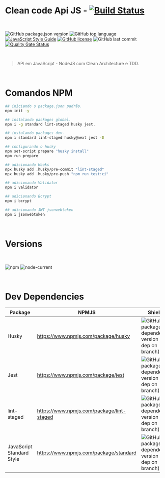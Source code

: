 # Clean code Api JS - [![Build Status][travis-img]][travis-url]

<br>

![GitHub package.json version][version-img]
![GitHub top language][language-img]
[![JavaScript Style Guide](https://img.shields.io/badge/code_style-standard-brightgreen.svg)](https://standardjs.com)
[![GitHub license][license-img]][license-url]
![GitHub last commit][commit-img]
[![Quality Gate Status](https://sonarcloud.io/api/project_badges/measure?project=martins86_nodejs-api-js-clean-code&metric=alert_status)](https://sonarcloud.io/summary/new_code?id=martins86_nodejs-api-js-clean-code)

<br>

> API em JavaScript - NodeJS com Clean Architecture e TDD.

<br>

# Comandos NPM

```sh
## iniciando o package.json padrão.
npm init -y
```

```sh
## instalando packages global.
npm i -g standard lint-staged husky jest.
```

```sh
## instalando packages dev.
npm i standard lint-staged husky@next jest -D
```

```sh
## configurando o husky
npm set-script prepare "husky install"
npm run prepare
```

```sh
## adicionando Hooks
npx husky add .husky/pre-commit "lint-staged"
npx husky add .husky/pre-push "npm run test:ci"
```

```sh
## adicionando Validator
npm i validator
```

```sh
## adicionando Bcrypt
npm i bcrypt
```

```sh
## adicionando JWT jsonwebtoken
npm i jsonwebtoken
```

<br>

# Versions

<br>

![npm][npm-img] ![node-current](https://img.shields.io/node/v/latest-version)

<br>

# Dev Dependencies

| Package                   | NPMJS                                     | Shields                                                                        |
| ------------------------- | ----------------------------------------- | ------------------------------------------------------------------------------ |
| Husky                     | https://www.npmjs.com/package/husky       | ![GitHub package.json dependency version (dev dep on branch)][husky-img]       |
| Jest                      | https://www.npmjs.com/package/jest        | ![GitHub package.json dependency version (dev dep on branch)][jest-img]        |
| lint-staged               | https://www.npmjs.com/package/lint-staged | ![GitHub package.json dependency version (dev dep on branch)][lint-staged-img] |
| JavaScript Standard Style | https://www.npmjs.com/package/standard    | ![GitHub package.json dependency version (dev dep on branch)][standard-img]    |

<!-- Markdown link & images -->

[version-img]: https://img.shields.io/github/package-json/v/martins86/nodejs-api-js-clean-code
[language-img]: https://img.shields.io/github/languages/top/martins86/nodejs-api-js-clean-code
[license-img]: https://img.shields.io/github/license/martins86/nodejs-api-js-clean-code
[license-url]: https://github.com/martins86/nodejs-api-js-clean-code/blob/main/LICENSE
[travis-img]: https://app.travis-ci.com/martins86/nodejs-api-js-clean-code.svg?branch=main
[travis-url]: https://app.travis-ci.com/martins86/nodejs-api-js-clean-code
[commit-img]: https://img.shields.io/github/last-commit/martins86/nodejs-api-js-clean-code
[npm-img]: https://img.shields.io/npm/v/npm
[husky-img]: https://img.shields.io/github/package-json/dependency-version/martins86/nodejs-api-js-clean-code/dev/husky
[jest-img]: https://img.shields.io/github/package-json/dependency-version/martins86/nodejs-api-js-clean-code/dev/jest
[lint-staged-img]: https://img.shields.io/github/package-json/dependency-version/martins86/nodejs-api-js-clean-code/dev/lint-staged
[standard-img]: https://img.shields.io/github/package-json/dependency-version/martins86/nodejs-api-js-clean-code/dev/standard
